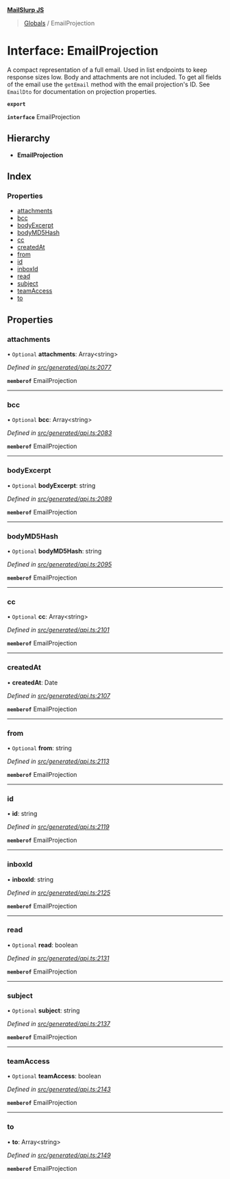 **[MailSlurp JS](../README.md)**

> [Globals](../README.md) / EmailProjection

# Interface: EmailProjection

A compact representation of a full email. Used in list endpoints to keep response sizes low. Body and attachments are not included. To get all fields of the email use the `getEmail` method with the email projection's ID. See `EmailDto` for documentation on projection properties.

**`export`** 

**`interface`** EmailProjection

## Hierarchy

* **EmailProjection**

## Index

### Properties

* [attachments](emailprojection.md#attachments)
* [bcc](emailprojection.md#bcc)
* [bodyExcerpt](emailprojection.md#bodyexcerpt)
* [bodyMD5Hash](emailprojection.md#bodymd5hash)
* [cc](emailprojection.md#cc)
* [createdAt](emailprojection.md#createdat)
* [from](emailprojection.md#from)
* [id](emailprojection.md#id)
* [inboxId](emailprojection.md#inboxid)
* [read](emailprojection.md#read)
* [subject](emailprojection.md#subject)
* [teamAccess](emailprojection.md#teamaccess)
* [to](emailprojection.md#to)

## Properties

### attachments

• `Optional` **attachments**: Array\<string>

*Defined in [src/generated/api.ts:2077](https://github.com/mailslurp/mailslurp-client/blob/2c659a7/src/generated/api.ts#L2077)*

**`memberof`** EmailProjection

___

### bcc

• `Optional` **bcc**: Array\<string>

*Defined in [src/generated/api.ts:2083](https://github.com/mailslurp/mailslurp-client/blob/2c659a7/src/generated/api.ts#L2083)*

**`memberof`** EmailProjection

___

### bodyExcerpt

• `Optional` **bodyExcerpt**: string

*Defined in [src/generated/api.ts:2089](https://github.com/mailslurp/mailslurp-client/blob/2c659a7/src/generated/api.ts#L2089)*

**`memberof`** EmailProjection

___

### bodyMD5Hash

• `Optional` **bodyMD5Hash**: string

*Defined in [src/generated/api.ts:2095](https://github.com/mailslurp/mailslurp-client/blob/2c659a7/src/generated/api.ts#L2095)*

**`memberof`** EmailProjection

___

### cc

• `Optional` **cc**: Array\<string>

*Defined in [src/generated/api.ts:2101](https://github.com/mailslurp/mailslurp-client/blob/2c659a7/src/generated/api.ts#L2101)*

**`memberof`** EmailProjection

___

### createdAt

•  **createdAt**: Date

*Defined in [src/generated/api.ts:2107](https://github.com/mailslurp/mailslurp-client/blob/2c659a7/src/generated/api.ts#L2107)*

**`memberof`** EmailProjection

___

### from

• `Optional` **from**: string

*Defined in [src/generated/api.ts:2113](https://github.com/mailslurp/mailslurp-client/blob/2c659a7/src/generated/api.ts#L2113)*

**`memberof`** EmailProjection

___

### id

•  **id**: string

*Defined in [src/generated/api.ts:2119](https://github.com/mailslurp/mailslurp-client/blob/2c659a7/src/generated/api.ts#L2119)*

**`memberof`** EmailProjection

___

### inboxId

•  **inboxId**: string

*Defined in [src/generated/api.ts:2125](https://github.com/mailslurp/mailslurp-client/blob/2c659a7/src/generated/api.ts#L2125)*

**`memberof`** EmailProjection

___

### read

• `Optional` **read**: boolean

*Defined in [src/generated/api.ts:2131](https://github.com/mailslurp/mailslurp-client/blob/2c659a7/src/generated/api.ts#L2131)*

**`memberof`** EmailProjection

___

### subject

• `Optional` **subject**: string

*Defined in [src/generated/api.ts:2137](https://github.com/mailslurp/mailslurp-client/blob/2c659a7/src/generated/api.ts#L2137)*

**`memberof`** EmailProjection

___

### teamAccess

• `Optional` **teamAccess**: boolean

*Defined in [src/generated/api.ts:2143](https://github.com/mailslurp/mailslurp-client/blob/2c659a7/src/generated/api.ts#L2143)*

**`memberof`** EmailProjection

___

### to

•  **to**: Array\<string>

*Defined in [src/generated/api.ts:2149](https://github.com/mailslurp/mailslurp-client/blob/2c659a7/src/generated/api.ts#L2149)*

**`memberof`** EmailProjection

